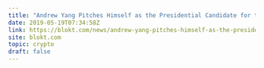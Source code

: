```yaml
---
title: "Andrew Yang Pitches Himself as the Presidential Candidate for the Crypto Community"
date: 2019-05-19T07:34:58Z
link: https://blokt.com/news/andrew-yang-pitches-himself-as-the-presidential-candidate-for-the-crypto-community?utm_medium=RSS&utm_source=hune
site: blokt.com
topic: crypto
draft: false
---
```

